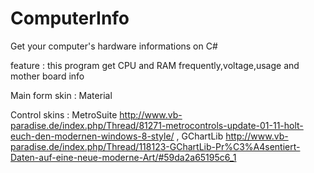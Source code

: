 # ComputerInfo
Get your computer's hardware informations on C#

feature : this program get CPU and RAM frequently,voltage,usage and mother board info

Main form skin : Material

Control skins : MetroSuite http://www.vb-paradise.de/index.php/Thread/81271-metrocontrols-update-01-11-holt-euch-den-modernen-windows-8-style/ , GChartLib http://www.vb-paradise.de/index.php/Thread/118123-GChartLib-Pr%C3%A4sentiert-Daten-auf-eine-neue-moderne-Art/#59da2a65195c6_1
